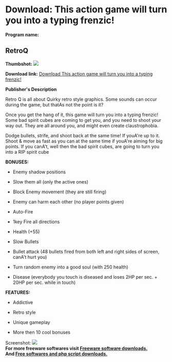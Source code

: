 # Download: This action game will turn you into a typing frenzic!

**Program name:**

## RetroQ

  
**Thumbshot:** ![](http://www.freewarefiles.com/screenshot/retroq_md.gif)   
  
**Download link:** [Download This action game will turn you into a typing frenzic!](http://freesoftwares.boysofts.com/RetroQ_program_16569.html)  
  


**Publisher's Description**  
  


Retro Q is all about Quirky retro style graphics. Some sounds can occur during the game, but thatAs not the point is it? 

Once you get the hang of it, this game will turn you into a typing frenzic! Some bad spirit cubes are coming to get you, and you need to shoot your way out. They are all around you, and might even create claustrophobia. 

Dodge bullets, strife, and shoot back at the same time! If youA're up to it. Shoot & move as fast as you can at the same time if youA're aiming for big points. If you canA't, well then the bad spirit cubes, are going to turn you into a RIP spirit cube 

**BONUSES:**

  * Enemy shadow positions   

  * Slow them all (only the active ones)   

  * Block Enemy movement (they are still firing)   

  * Enemy can harm each other (no player points given)   

  * Auto-Fire   

  * 1key Fire all directions   

  * Health (+55)   

  * Slow Bullets   

  * Bullet attack (48 bullets fired from both left and right sides of screen, canA't hurt you)   

  * Turn random enemy into a good soul (with 250 health)   

  * Disease (everybody you touch is diseased and loses 2HP per sec. + 20HP per sec. while in touch)   
  


**FEATURES:**

  * Addictive   

  * Retro style   

  * Unique gameplay   

  * More then 10 cool bonuses   


  
  
Screenshot: ![](http://www.freewarefiles.com/screenshot/retroq.gif)   
**For more freeware softwares visit [Freeware software downloads.](http://freesoftwares.boysofts.com/)**   
**And [Free softwares and php script downloads.](http://www.boysofts.com/)**
